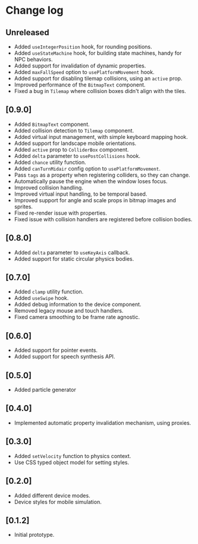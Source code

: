 # Change log

## Unreleased

- Added `useIntegerPosition` hook, for rounding positions.
- Added `useStateMachine` hook, for building state machines, handy for NPC behaviors.
- Added support for invalidation of dynamic properties.
- Added `maxFallSpeed` option to `usePlatformMovement` hook.
- Added support for disabling tilemap collisions, using an `active` prop.
- Improved performance of the `BitmapText` component.
- Fixed a bug in `Tilemap` where collision boxes didn't align with the tiles.

## [0.9.0]

- Added `BitmapText` component.
- Added collision detection to `Tilemap` component.
- Added virtual input management, with simple keyboard mapping hook.
- Added support for landscape mobile orientations.
- Added `active` prop to `ColliderBox` component.
- Added `delta` parameter to `usePostCollisions` hook.
- Added `chance` utility function.
- Added `canTurnMidair` config option to `usePlatformMovement`.
- Pass `tags` as a property when registering colliders, so they can change.
- Automatically pause the engine when the window loses focus.
- Improved collision handling.
- Improved virtual input handling, to be temporal based.
- Improved support for angle and scale props in bitmap images and sprites.
- Fixed re-render issue with properties.
- Fixed issue with collision handlers are registered before collision bodies.

## [0.8.0]

- Added `delta` parameter to `useKeyAxis` callback.
- Added support for static circular physics bodies.

## [0.7.0]

- Added `clamp` utility function.
- Added `useSwipe` hook.
- Added debug information to the device component.
- Removed legacy mouse and touch handlers.
- Fixed camera smoothing to be frame rate agnostic.

## [0.6.0]

- Added support for pointer events.
- Added support for speech synthesis API.

## [0.5.0]

- Added particle generator

## [0.4.0]

- Implemented automatic property invalidation mechanism, using proxies.

## [0.3.0]

- Added `setVelocity` function to physics context.
- Use CSS typed object model for setting styles.

## [0.2.0]

- Added different device modes.
- Device styles for mobile simulation.

## [0.1.2]

- Initial prototype.